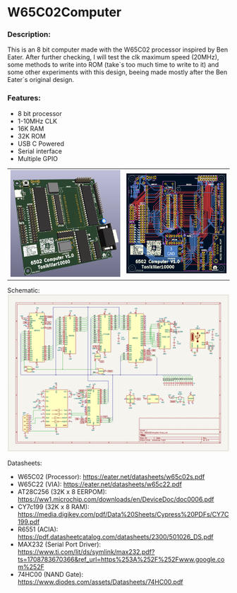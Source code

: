 # W65C02Computer

### Description:
This is an 8 bit computer made with the W65C02 processor inspired by Ben Eater.
After further checking, I will test the clk maximum speed (20MHz), some methods to write into ROM (take\`s too much time to write to it) and some other experiments with this design, beeing made mostly after the Ben Eater\`s original design.

### Features:
 - 8 bit processor
 - 1-10MHz CLK
 - 16K RAM
 - 32K ROM
 - USB C Powered
 - Serial interface
 - Multiple GPIO

<table>
  <tr>
    <td><img src="https://github.com/Tonikiller10000/W65C02Computer/blob/main/ComputerPics/6502P3.png"/></td>
    <td><img src="https://github.com/Tonikiller10000/W65C02Computer/blob/main/ComputerPics/6502P1.png"/></td>
  </tr>
 </table>

Schematic:  
<img src="https://github.com/Tonikiller10000/W65C02Computer/blob/main/ComputerPics/6502P2.png"/>

Datasheets:
- W65C02 (Processor): https://eater.net/datasheets/w65c02s.pdf
- W65C22 (VIA): https://eater.net/datasheets/w65c22.pdf
- AT28C256 (32K x 8 EERPOM): https://ww1.microchip.com/downloads/en/DeviceDoc/doc0006.pdf
- CY7c199  (32K x 8  RAM): https://media.digikey.com/pdf/Data%20Sheets/Cypress%20PDFs/CY7C199.pdf
- R6551 (ACIA): https://pdf.datasheetcatalog.com/datasheets/2300/501026_DS.pdf
- MAX232 (Serial Port Driver): https://www.ti.com/lit/ds/symlink/max232.pdf?ts=1708783670366&ref_url=https%253A%252F%252Fwww.google.com%252F
- 74HC00 (NAND Gate): https://www.diodes.com/assets/Datasheets/74HC00.pdf



